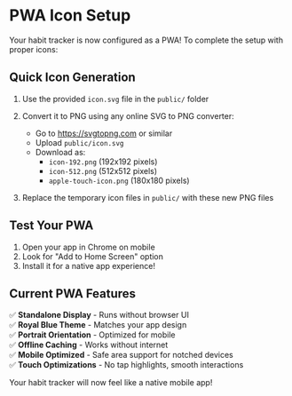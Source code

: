 # PWA Icon Setup

Your habit tracker is now configured as a PWA! To complete the setup with proper icons:

## Quick Icon Generation

1. Use the provided `icon.svg` file in the `public/` folder
2. Convert it to PNG using any online SVG to PNG converter:

   - Go to https://svgtopng.com or similar
   - Upload `public/icon.svg`
   - Download as:
     - `icon-192.png` (192x192 pixels)
     - `icon-512.png` (512x512 pixels)
     - `apple-touch-icon.png` (180x180 pixels)

3. Replace the temporary icon files in `public/` with these new PNG files

## Test Your PWA

1. Open your app in Chrome on mobile
2. Look for "Add to Home Screen" option
3. Install it for a native app experience!

## Current PWA Features

✅ **Standalone Display** - Runs without browser UI  
✅ **Royal Blue Theme** - Matches your app design  
✅ **Portrait Orientation** - Optimized for mobile  
✅ **Offline Caching** - Works without internet  
✅ **Mobile Optimized** - Safe area support for notched devices  
✅ **Touch Optimizations** - No tap highlights, smooth interactions

Your habit tracker will now feel like a native mobile app!
